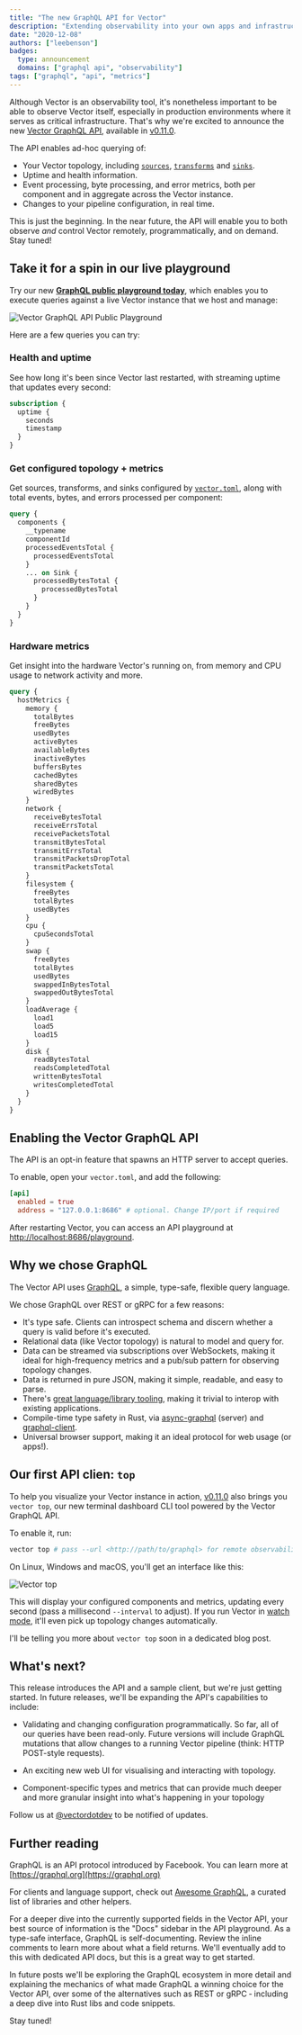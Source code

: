 ```yaml
---
title: "The new GraphQL API for Vector"
description: "Extending observability into your own apps and infrastructure."
date: "2020-12-08"
authors: ["leebenson"]
badges:
  type: announcement
  domains: ["graphql api", "observability"]
tags: ["graphql", "api", "metrics"]
---
```


Although Vector is an observability tool, it's nonetheless important to be able
to observe Vector itself, especially in production environments where it serves
as critical infrastructure. That's why we're excited to announce the new [Vector
GraphQL API](https://vector.dev/docs/reference/api/), available in
[v0.11.0](https://vector.dev/releases/0.11.0/).

The API enables ad-hoc querying of:

- Your Vector topology, including
  [`sources`](https://vector.dev/docs/reference/sources/),
  [`transforms`](https://vector.dev/docs/reference/transforms/) and
  [`sinks`](https://vector.dev/docs/reference/sinks/).
- Uptime and health information.
- Event processing, byte processing, and error metrics, both per component and
  in aggregate across the Vector instance.
- Changes to your pipeline configuration, in real time.

This is just the beginning. In the near future, the API will enable you to both
observe _and_ control Vector remotely, programmatically, and on demand. Stay
tuned!

## Take it for a spin in our live playground

Try our new [**GraphQL public playground
today**](https://playground.vector.dev:8686/playground), which enables you to
execute queries against a live Vector instance that we host and manage:

![Vector GraphQL API Public Playground](/img/blog/vector-api-public-playground.png)

Here are a few queries you can try:

### Health and uptime

See how long it's been since Vector last restarted, with streaming uptime that
updates every second:

```graphql
subscription {
  uptime {
    seconds
    timestamp
  }
}
```

### Get configured topology + metrics

Get sources, transforms, and sinks configured by
[`vector.toml`](https://vector.dev/docs/setup/configuration/), along with total
events, bytes, and errors processed per component:

```graphql
query {
  components {
    __typename
    componentId
    processedEventsTotal {
      processedEventsTotal
    }
    ... on Sink {
      processedBytesTotal {
        processedBytesTotal
      }
    }
  }
}
```

### Hardware metrics

Get insight into the hardware Vector's running on, from memory and CPU usage to
network activity and more.

```graphql
query {
  hostMetrics {
    memory {
      totalBytes
      freeBytes
      usedBytes
      activeBytes
      availableBytes
      inactiveBytes
      buffersBytes
      cachedBytes
      sharedBytes
      wiredBytes
    }
    network {
      receiveBytesTotal
      receiveErrsTotal
      receivePacketsTotal
      transmitBytesTotal
      transmitErrsTotal
      transmitPacketsDropTotal
      transmitPacketsTotal
    }
    filesystem {
      freeBytes
      totalBytes
      usedBytes
    }
    cpu {
      cpuSecondsTotal
    }
    swap {
      freeBytes
      totalBytes
      usedBytes
      swappedInBytesTotal
      swappedOutBytesTotal
    }
    loadAverage {
      load1
      load5
      load15
    }
    disk {
      readBytesTotal
      readsCompletedTotal
      writtenBytesTotal
      writesCompletedTotal
    }
  }
}
```

## Enabling the Vector GraphQL API

The API is an opt-in feature that spawns an HTTP server to accept queries.

To enable, open your `vector.toml`, and add the following:

```toml
[api]
  enabled = true
  address = "127.0.0.1:8686" # optional. Change IP/port if required
```

After restarting Vector, you can access an API playground at
[http://localhost:8686/playground](http://localhost:8686/playground).

## Why we chose GraphQL

The Vector API uses [GraphQL](https://graphql.org), a simple, type-safe,
flexible query language.

We chose GraphQL over REST or gRPC for a few reasons:

- It's type safe. Clients can introspect schema and discern whether a query is
  valid before it's executed.
- Relational data (like Vector topology) is natural to model and query for.
- Data can be streamed via subscriptions over WebSockets, making it ideal for
  high-frequency metrics and a pub/sub pattern for observing topology changes.
- Data is returned in pure JSON, making it simple, readable, and easy to parse.
- There's [great language/library
  tooling](https://github.com/chentsulin/awesome-graphql), making it trivial to
  interop with existing applications.
- Compile-time type safety in Rust, via
  [async-graphql](https://github.com/async-graphql/async-graphql) (server) and
  [graphql-client](https://github.com/graphql-rust/graphql-client).
- Universal browser support, making it an ideal protocol for web usage (or
  apps!).

## Our first API clien: `top`

To help you visualize your Vector instance in action,
[v0.11.0](https://vector.dev/releases/0.11.0/) also brings you `vector top`, our
new terminal dashboard CLI tool powered by the Vector GraphQL API.

To enable it, run:

```bash
vector top # pass --url <http://path/to/graphql> for remote observability
```

On Linux, Windows and macOS, you'll get an interface like this:

![Vector top](/img/blog/vector-top.png)

This will display your configured components and metrics, updating
every second (pass a millisecond `--interval` to adjust). If you run Vector in
[watch mode](https://vector.dev/docs/reference/cli/#vector_watch_config), it'll
even pick up topology changes automatically.

I'll be telling you more about `vector top` soon in a dedicated blog post.

## What's next?

This release introduces the API and a sample client, but we're just getting
started. In future releases, we'll be expanding the API's capabilities to
include:

- Validating and changing configuration programmatically. So far, all of our
  queries have been read-only. Future versions will include GraphQL mutations
  that allow changes to a running Vector pipeline (think: HTTP POST-style
  requests).

- An exciting new web UI for visualising and interacting with topology.

- Component-specific types and metrics that can provide much deeper and more
  granular insight into what's happening in your topology

Follow us at [@vectordotdev](https://twitter.com/vectordotdev) to be notified of
updates.

## Further reading

GraphQL is an API protocol introduced by Facebook. You can learn more at
[https://graphql.org](https://graphql.org)

For clients and language support, check out [Awesome
GraphQL](https://github.com/chentsulin/awesome-graphql), a curated list of
libraries and other helpers.

For a deeper dive into the currently supported fields in the Vector API, your
best source of information is the "Docs" sidebar in the API playground. As a
type-safe interface, GraphQL is self-documenting. Review the inline comments to
learn more about what a field returns. We'll eventually add to this with
dedicated API docs, but this is a great way to get started.

In future posts we'll be exploring the GraphQL ecosystem in more detail and
explaining the mechanics of what made GraphQL a winning choice for the Vector
API, over some of the alternatives such as REST or gRPC &dash; including a deep
dive into Rust libs and code snippets.

Stay tuned!
